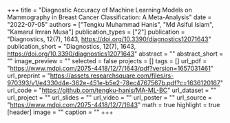 +++
title = "Diagnostic Accuracy of Machine Learning Models on Mammography in Breast Cancer Classification: A Meta-Analysis"
date = "2022-07-05"
authors = ["Tengku Muhammad Hanis", "Md Asiful Islam", "Kamarul Imran Musa"]
publication_types = ["2"]
publication = "Diagnostics, 12(7), 1643, https://doi.org/10.3390/diagnostics12071643"
publication_short = "Diagnostics, 12(7), 1643, https://doi.org/10.3390/diagnostics12071643"
abstract = ""
abstract_short = ""
image_preview = ""
selected = false
projects = []
tags = []
url_pdf = "https://www.mdpi.com/2075-4418/12/7/1643/pdf?version=1657031461"
url_preprint = "https://assets.researchsquare.com/files/rs-970393/v1/e4330d4e-362e-451e-b5e2-78ec4767567b.pdf?c=1636120167"
url_code = "https://github.com/tengku-hanis/MA-ML-BC"
url_dataset = ""
url_project = ""
url_slides = ""
url_video = ""
url_poster = ""
url_source = "https://www.mdpi.com/2075-4418/12/7/1643"
math = true
highlight = true
[header]
image = ""
caption = ""
+++
